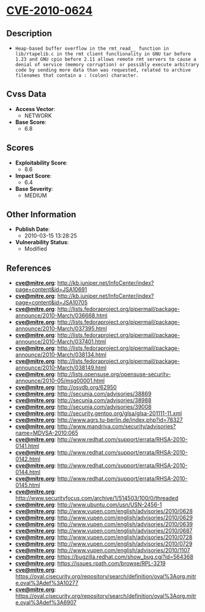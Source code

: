 
# [CVE-2010-0624](http://kb.juniper.net/InfoCenter/index?page=content&id=JSA10691)

## Description

- `Heap-based buffer overflow in the rmt_read__ function in lib/rtapelib.c in the rmt client functionality in GNU tar before 1.23 and GNU cpio before 2.11 allows remote rmt servers to cause a denial of service (memory corruption) or possibly execute arbitrary code by sending more data than was requested, related to archive filenames that contain a : (colon) character.`

## Cvss Data

- **Access Vector**:
  - NETWORK
- **Base Score**:
  - 6.8

## Scores

- **Exploitability Score**:
  - 8.6
- **Impact Score**:
  - 6.4
- **Base Severity**:
  - MEDIUM

## Other Information

- **Publish Date**:
  - 2010-03-15 13:28:25
- **Vulnerability Status**:
  - Modified

## References

- **cve@mitre.org**: http://kb.juniper.net/InfoCenter/index?page=content&id=JSA10691
- **cve@mitre.org**: http://kb.juniper.net/InfoCenter/index?page=content&id=JSA10705
- **cve@mitre.org**: http://lists.fedoraproject.org/pipermail/package-announce/2010-March/036668.html
- **cve@mitre.org**: http://lists.fedoraproject.org/pipermail/package-announce/2010-March/037395.html
- **cve@mitre.org**: http://lists.fedoraproject.org/pipermail/package-announce/2010-March/037401.html
- **cve@mitre.org**: http://lists.fedoraproject.org/pipermail/package-announce/2010-March/038134.html
- **cve@mitre.org**: http://lists.fedoraproject.org/pipermail/package-announce/2010-March/038149.html
- **cve@mitre.org**: http://lists.opensuse.org/opensuse-security-announce/2010-05/msg00001.html
- **cve@mitre.org**: http://osvdb.org/62950
- **cve@mitre.org**: http://secunia.com/advisories/38869
- **cve@mitre.org**: http://secunia.com/advisories/38988
- **cve@mitre.org**: http://secunia.com/advisories/39008
- **cve@mitre.org**: http://security.gentoo.org/glsa/glsa-201111-11.xml
- **cve@mitre.org**: http://www.agrs.tu-berlin.de/index.php?id=78327
- **cve@mitre.org**: http://www.mandriva.com/security/advisories?name=MDVSA-2010:065
- **cve@mitre.org**: http://www.redhat.com/support/errata/RHSA-2010-0141.html
- **cve@mitre.org**: http://www.redhat.com/support/errata/RHSA-2010-0142.html
- **cve@mitre.org**: http://www.redhat.com/support/errata/RHSA-2010-0144.html
- **cve@mitre.org**: http://www.redhat.com/support/errata/RHSA-2010-0145.html
- **cve@mitre.org**: http://www.securityfocus.com/archive/1/514503/100/0/threaded
- **cve@mitre.org**: http://www.ubuntu.com/usn/USN-2456-1
- **cve@mitre.org**: http://www.vupen.com/english/advisories/2010/0628
- **cve@mitre.org**: http://www.vupen.com/english/advisories/2010/0629
- **cve@mitre.org**: http://www.vupen.com/english/advisories/2010/0639
- **cve@mitre.org**: http://www.vupen.com/english/advisories/2010/0687
- **cve@mitre.org**: http://www.vupen.com/english/advisories/2010/0728
- **cve@mitre.org**: http://www.vupen.com/english/advisories/2010/0729
- **cve@mitre.org**: http://www.vupen.com/english/advisories/2010/1107
- **cve@mitre.org**: https://bugzilla.redhat.com/show_bug.cgi?id=564368
- **cve@mitre.org**: https://issues.rpath.com/browse/RPL-3219
- **cve@mitre.org**: https://oval.cisecurity.org/repository/search/definition/oval%3Aorg.mitre.oval%3Adef%3A10277
- **cve@mitre.org**: https://oval.cisecurity.org/repository/search/definition/oval%3Aorg.mitre.oval%3Adef%3A6907
